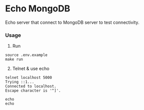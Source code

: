 # Echo MongoDB
Echo server that connect to MongoDB server to test connectivity.

### Usage
1. Run
```
source .env.example
make run
```

2. Telnet & use echo
```
telnet localhost 5000
Trying ::1...
Connected to localhost.
Escape character is '^]'.

echo
echo
```
